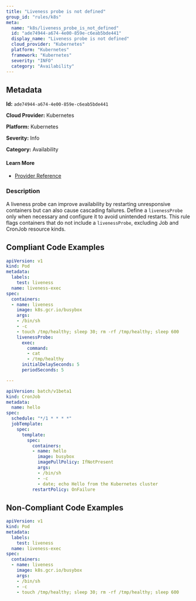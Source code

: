 ```yaml
---
title: "Liveness probe is not defined"
group_id: "rules/k8s"
meta:
  name: "k8s/liveness_probe_is_not_defined"
  id: "ade74944-a674-4e00-859e-c6eab5bde441"
  display_name: "Liveness probe is not defined"
  cloud_provider: "Kubernetes"
  platform: "Kubernetes"
  framework: "Kubernetes"
  severity: "INFO"
  category: "Availability"
---
```

## Metadata

**Id:** `ade74944-a674-4e00-859e-c6eab5bde441`

**Cloud Provider:** Kubernetes

**Platform:** Kubernetes

**Severity:** Info

**Category:** Availability

#### Learn More

 - [Provider Reference](https://kubernetes.io/docs/concepts/workloads/pods/pod-lifecycle/#when-should-you-use-a-liveness-probe)

### Description

 A liveness probe can improve availability by restarting unresponsive containers but can also cause cascading failures. Define a `livenessProbe` only when necessary and configure it to avoid unintended restarts. This rule flags containers that do not include a `livenessProbe`, excluding Job and CronJob resource kinds.


## Compliant Code Examples
```yaml
apiVersion: v1
kind: Pod
metadata:
  labels:
    test: liveness
  name: liveness-exec
spec:
  containers:
  - name: liveness
    image: k8s.gcr.io/busybox
    args:
    - /bin/sh
    - -c
    - touch /tmp/healthy; sleep 30; rm -rf /tmp/healthy; sleep 600
    livenessProbe:
      exec:
        command:
        - cat
        - /tmp/healthy
      initialDelaySeconds: 5
      periodSeconds: 5

---

apiVersion: batch/v1beta1
kind: CronJob
metadata:
  name: hello
spec:
  schedule: "*/1 * * * *"
  jobTemplate:
    spec:
      template:
        spec:
          containers:
          - name: hello
            image: busybox
            imagePullPolicy: IfNotPresent
            args:
            - /bin/sh
            - -c
            - date; echo Hello from the Kubernetes cluster
          restartPolicy: OnFailure
```
## Non-Compliant Code Examples
```yaml
apiVersion: v1
kind: Pod
metadata:
  labels:
    test: liveness
  name: liveness-exec
spec:
  containers:
  - name: liveness
    image: k8s.gcr.io/busybox
    args:
    - /bin/sh
    - -c
    - touch /tmp/healthy; sleep 30; rm -rf /tmp/healthy; sleep 600

```